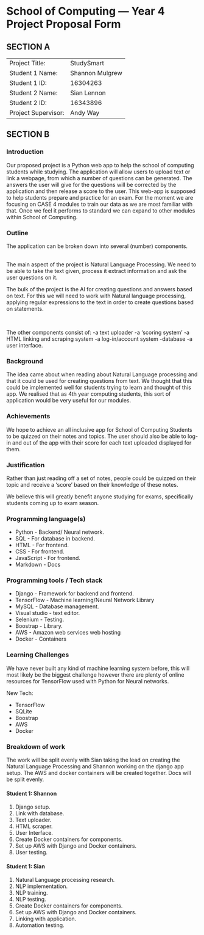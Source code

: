 # School of Computing &mdash; Year 4 Project Proposal Form


## SECTION A

|                     |                   |
|---------------------|-------------------|
|Project Title:       | StudySmart            |
|Student 1 Name:      | Shannon Mulgrew   |
|Student 1 ID:        | 16304263            |
|Student 2 Name:      | Sian   Lennon         |
|Student 2 ID:        | 16343896            |
|Project Supervisor:  | Andy Way            |



## SECTION B

### Introduction

Our proposed project is a Python web app to help the school of computing students while studying. The application will allow users to upload text or link a webpage, from which a number of questions can be generated.
The answers the user will give for the questions will be corrected by the application and then release a score to the user.
This web-app is supposed to help students prepare and practice for an exam. 
For the moment we are focusing on CASE 4 modules to train our data as we are most familiar with that. 
Once we feel it performs to standard we can expand to other modules within School of Computing.


### Outline

The application can be broken down into several (number) components.

<br />
The main aspect of the project is Natural Language Processing. We need to be able to take the text given, process it extract information and ask the user questions on it.

The bulk of the project is the AI for creating questions and answers based on text. For this we will need to work with Natural language processing, applying regular expressions to the text in order to create questions based on statements.


<br />

The other components consist of: 
-a text uploader
-a ‘scoring system’
-a HTML linking and scraping system
-a log-in/account system
-database 
-a user interface.


### Background

The idea came about when reading about Natural Language processing and that it could be used for creating questions from text. We thought that this could be implemented well for students trying to learn and thought of this app. We realised that as 4th year computing students, this sort of application would be very useful for our modules. 

### Achievements

We hope to achieve an all inclusive app for School of Computing Students to be quizzed on their notes and topics. The user should also be able to log-in and out of the app with their score for each text uploaded displayed for them. 



### Justification

Rather than just reading off a set of notes, people could be quizzed on their topic and receive a ‘score’ based on their knowledge of these notes.

We believe this will greatly benefit anyone studying for exams, specifically students coming up to exam season.


### Programming language(s)

- Python - Backend/ Neural network.
- SQL - For database in backend.
- HTML - For frontend.
- CSS - For frontend.
- JavaScript - For frontend.
- Markdown - Docs

### Programming tools / Tech stack

- Django - Framework for backend and frontend.
- TensorFlow - Machine learning/Neural Network Library
- MySQL - Database management.
- Visual studio - text editor.
- Selenium - Testing.
- Boostrap - Library.
- AWS - Amazon web services web hosting
- Docker - Containers


### Learning Challenges

We have never built any kind of machine learning system before, this will most likely be the biggest challenge however there are plenty of online resources for TensorFlow used with Python for Neural networks.



New Tech:

- TensorFlow
- SQLite
- Boostrap
- AWS
- Docker


### Breakdown of work

The work will be split evenly with Sian taking the lead on creating the Natural Language Processing and Shannon working on the django app setup. The AWS and docker containers will be created together. Docs will be split evenly.


#### Student 1: Shannon

1. Django setup.
2. Link with database.
3. Text uploader.
4. HTML scraper.
5. User Interface.
6. Create Docker containers for components.
7. Set up AWS with Django and Docker containers.
8. User testing.


#### Student 1: Sian

1. Natural Language processing research.
2. NLP implementation.
3. NLP training.
4. NLP testing.
5. Create Docker containers for components.
6. Set up AWS with Django and Docker containers.
7. Linking with application.
8. Automation testing.
